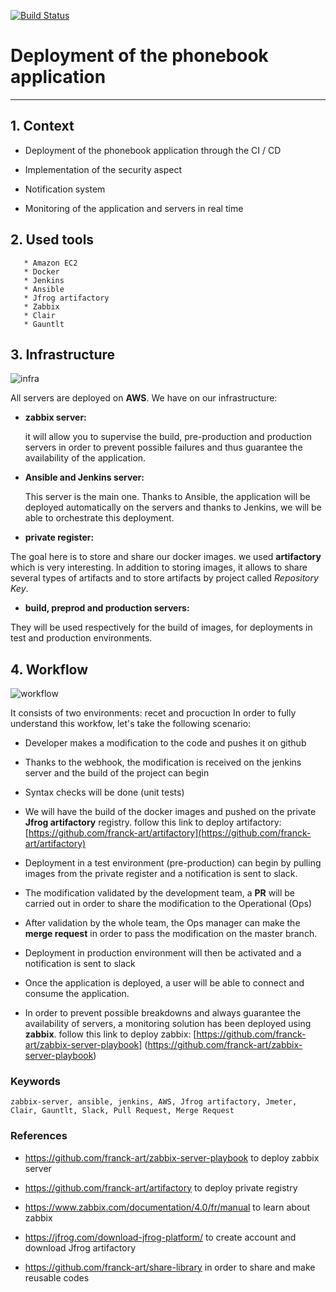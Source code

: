 [![Build Status](http://34.204.91.44:8080/buildStatus/icon?job=phonebook)](http://34.204.91.44:8080/job/phonebook/)
# Deployment of the phonebook application

___________________________________________________

## 1. **Context**
   
   * Deployment of the phonebook application through the CI / CD
   
   * Implementation of the security aspect
   
   * Notification system
   
   * Monitoring of the application and servers in real time

## 2. **Used tools**
   
       * Amazon EC2                                       
       * Docker
       * Jenkins 
       * Ansible                                         
       * Jfrog artifactory
       * Zabbix                                           
       * Clair                                           
       * Gauntlt

## 3. **Infrastructure**
   
  ![infra](https://user-images.githubusercontent.com/58075364/89910686-d75c3600-dbf0-11ea-93b7-3b40a98b720e.png)

All servers are deployed on **AWS**.
We have on our infrastructure:

- **zabbix server:**

  it will allow you to supervise the build, pre-production and production servers in order to prevent possible failures and thus guarantee the availability of the application.

- **Ansible and Jenkins server:**
  
  This server is the main one. Thanks to Ansible, the application will be deployed automatically on the servers and thanks to Jenkins, we will be able to orchestrate this deployment.

- **private register:**

The goal here is to store and share our docker images. we used **artifactory** which is very interesting. In addition to storing images, it allows to share several types of artifacts and to store artifacts by project called *Repository Key*.

- **build, preprod and production servers:**

They will be used respectively for the build of images, for deployments in test and production environments.

## 4. **Workflow**

![workflow](https://user-images.githubusercontent.com/58075364/89910947-24400c80-dbf1-11ea-9a7a-2df4e519e517.png)

It consists of two environments: recet and procuction
In order to fully understand this workfow, let's take the following scenario:

- Developer makes a modification to the code and pushes it on github

- Thanks to the webhook, the modification is received on the jenkins server and the build of the project can begin

- Syntax checks will be done (unit tests)

- We will have the build of the docker images and pushed on the private **Jfrog artifactory** registry. follow this link to deploy artifactory:
  [https://github.com/franck-art/artifactory](https://github.com/franck-art/artifactory)

- Deployment in a test environment (pre-production) can begin by pulling images from the private register and a notification is sent to slack.

- The modification validated by the development team, a **PR** will be carried out in order to share the modification to the Operational (Ops)

- After validation by the whole team, the Ops manager can make the **merge request** in order to pass the modification on the master branch.

- Deployment in production environment will then be activated and a notification is sent to slack

- Once the application is deployed, a user will be able to connect and consume the application.

- In order to prevent possible breakdowns and always guarantee the availability of servers, a monitoring solution has been deployed using **zabbix**. follow this link to deploy zabbix: [https://github.com/franck-art/zabbix-server-playbook] (https://github.com/franck-art/zabbix-server-playbook)

### Keywords

```
zabbix-server, ansible, jenkins, AWS, Jfrog artifactory, Jmeter, Clair, Gauntlt, Slack, Pull Request, Merge Request
```

### References

* https://github.com/franck-art/zabbix-server-playbook  to deploy zabbix server

* https://github.com/franck-art/artifactory to deploy private registry

* https://www.zabbix.com/documentation/4.0/fr/manual to learn about zabbix

* https://jfrog.com/download-jfrog-platform/ to create account and download Jfrog artifactory

* https://github.com/franck-art/share-library in order to share and make reusable codes
